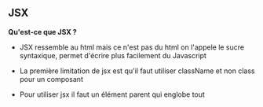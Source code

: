 ## JSX

**Qu'est-ce que JSX ?**


- JSX ressemble au html mais ce n'est pas du html on l'appele le sucre syntaxique, permet d'écrire plus facilement du Javascript

- La première limitation de jsx est qu'il faut utiliser className et non class pour un composant 

- Pour utiliser jsx il faut un élément parent qui englobe tout 

